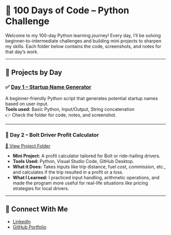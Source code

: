 # 🐍 100 Days of Code – Python Challenge
Welcome to my 100-day Python learning journey! Every day, I’ll be solving beginner-to-intermediate challenges and building mini projects to sharpen my skills. Each folder below contains the code, screenshots, and notes for that day’s work.

---

## 📅 Projects by Day

### ✅ [Day 1 – Startup Name Generator](./Day1-Startup_Name_Generator)
A beginner-friendly Python script that generates potential startup names based on user input.  
**Tools used:** Basic Python, Input/Output, String concatenation  
👉 Check the folder for code, notes, and screenshot.

---

### 🧮 Day 2 – Bolt Driver Profit Calculator  
[🔗 View Project Folder](./Day2-BoltDriverProfitCalculator)

- **Mini Project:** A profit calculator tailored for Bolt or ride-hailing drivers.
- **Tools Used:** Python, Visual Studio Code, GitHub Desktop.
- **What it Does:** Takes inputs like trip distance, fuel cost, commission, etc., and calculates if the trip resulted in a profit or a loss.
- **What I Learned:** I practiced input handling, arithmetic operations, and made the program more useful for real-life situations like pricing strategies for local drivers.

---

## 🔗 Connect With Me
- [LinkedIn](https://www.linkedin.com/in/chidimma-madu/)
- [GitHub Portfolio](https://github.com/dimma-analytics)

